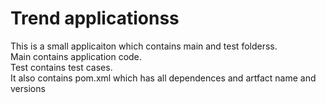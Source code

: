 # Trend applicationss

This is a small applicaiton which contains main and test folderss.  
Main contains application code.  
Test contains test cases.  
It also contains pom.xml which has all dependences and artfact name and versions

